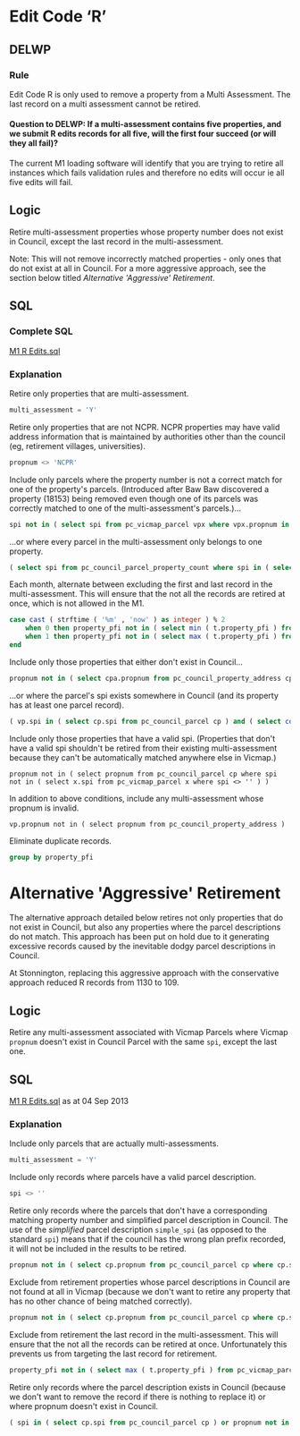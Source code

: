 # Edit Code ‘R’

## DELWP

### Rule

Edit Code R is only used to remove a property from a Multi Assessment. The last record on a multi assessment cannot be retired.

#### Question to DELWP: If a multi-assessment contains five properties, and we submit R edits records for all five, will the first four succeed (or will they all fail)?

The current M1 loading software will identify that you are trying to retire all instances which fails validation rules and therefore no edits will occur ie all five edits will fail.

## Logic

Retire multi-assessment properties whose property number does not exist in Council, except the last record in the multi-assessment.

Note: This will not remove incorrectly matched properties - only ones that do not exist at all in Council. For a more aggressive approach, see the section below titled *Alternative 'Aggressive' Retirement*.

## SQL

### Complete SQL

[M1 R Edits.sql](https://github.com/groundtruth/PoziConnectConfig/blob/master/~Shared/SQL/M1%20R%20Edits.sql)

### Explanation

Retire only properties that are multi-assessment.

```sql
multi_assessment = 'Y'
```

Retire only properties that are not NCPR. NCPR properties may have valid address information that is maintained by authorities other than the council (eg, retirement villages, universities).

```sql
propnum <> 'NCPR'
```

Include only parcels where the property number is not a correct match for one of the property's parcels. (Introduced after Baw Baw discovered a property (18153) being removed even though one of its parcels was correctly matched to one of the multi-assessment's parcels.)...

```sql
spi not in ( select spi from pc_vicmap_parcel vpx where vpx.propnum in ( select propnum from pc_council_parcel cpx where cpx.spi = vp.spi ) )
```

...or where every parcel in the multi-assessment only belongs to one property.

```sql
( select spi from pc_council_parcel_property_count where spi in ( select spi from pc_vicmap_parcel where propnum = vp.propnum ) and num_props > 1 ) is null
```

Each month, alternate between excluding the first and last record in the multi-assessment. This will ensure that the not all the records are retired at once, which is not allowed in the M1.

```sql
case cast ( strftime ( '%m' , 'now' ) as integer ) % 2
    when 0 then property_pfi not in ( select min ( t.property_pfi ) from pc_vicmap_parcel t group by t.parcel_pfi )
    when 1 then property_pfi not in ( select max ( t.property_pfi ) from pc_vicmap_parcel t group by t.parcel_pfi )
end
```

Include only those properties that either don't exist in Council...

```sql
propnum not in ( select cpa.propnum from pc_council_property_address cpa )
```
...or where the parcel's spi exists somewhere in Council (and its property has at least one parcel record).

```sql
( vp.spi in ( select cp.spi from pc_council_parcel cp ) and ( select count(*) from pc_council_parcel cp where cp.propnum = vp.propnum ) > 0 )

```

Include only those properties that have a valid spi. (Properties that don't have a valid spi shouldn't be retired from their existing multi-assessment because they can't be automatically matched anywhere else in Vicmap.)

```
propnum not in ( select propnum from pc_council_parcel cp where spi not in ( select x.spi from pc_vicmap_parcel x where spi <> '' ) )
```

In addition to above conditions, include any multi-assessment whose propnum is invalid.

```
vp.propnum not in ( select propnum from pc_council_property_address )
```

Eliminate duplicate records.

```sql
group by property_pfi
```

# Alternative 'Aggressive' Retirement

The alternative approach detailed below retires not only properties that do not exist in Council, but also any properties where the parcel descriptions do not match. This approach has been put on hold due to it generating excessive records caused by the inevitable dodgy parcel descriptions in Council.

At Stonnington, replacing this aggressive approach with the conservative approach reduced R records from 1130 to 109.

## Logic

Retire any multi-assessment associated with Vicmap Parcels where Vicmap `propnum` doesn't exist in Council Parcel with the same `spi`, except the last one.

## SQL

[M1 R Edits.sql](https://github.com/groundtruth/PoziConnectConfig/blob/99b5717932971dfe1676319670c6d1fc57008030/~Shared/SQL/M1%20R%20Edits.sql) as at 04 Sep 2013

### Explanation

Include only parcels that are actually multi-assessments.

```sql
multi_assessment = 'Y'
```

Include only records where parcels have a valid parcel description.

```sql
spi <> ''
```

Retire only records where the parcels that don't have a corresponding matching property number and simplified parcel description in Council. The use of the *simplified* parcel description `simple_spi` (as opposed to the standard `spi`) means that if the council has the wrong plan prefix recorded, it will not be included in the results to be retired.

```sql
propnum not in ( select cp.propnum from pc_council_parcel cp where cp.simple_spi = vp.simple_spi )
```

Exclude from retirement properties whose parcel descriptions in Council are not found at all in Vicmap (because we don't want to retire any property that has no other chance of being matched correctly).

```sql
propnum not in ( select cp.propnum from pc_council_parcel cp where cp.spi not in ( select vpx.spi from pc_vicmap_parcel vpx ) )
```

Exclude from retirement the last record in the multi-assessment. This will ensure that the not all the records can be retired at once. Unfortunately this prevents us from targeting the last record for retirement.

```sql
property_pfi not in ( select max ( t.property_pfi ) from pc_vicmap_parcel t group by t.parcel_pfi )
```

Retire only records where the parcel description exists in Council (because we don't want to remove the record if there is nothing to replace it) or where propnum doesn't exist in Council.

```sql
( spi in ( select cp.spi from pc_council_parcel cp ) or propnum not in ( select cpa.propnum from pc_council_property_address cpa ) )
```
